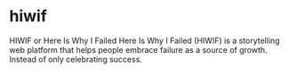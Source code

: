# hiwif
HIWIF or Here Is Why I Failed Here Is Why I Failed (HIWIF) is a storytelling web platform that helps people embrace failure as a source of growth. Instead of only celebrating success.
